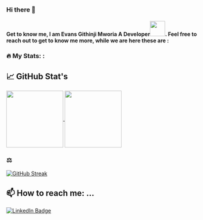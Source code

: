 ### Hi there 👋
#### Get to know me, I am Evans Githinji Mworia A Developer<img src="https://media.giphy.com/media/WUlplcMpOCEmTGBtBW/giphy.gif" width="40">. Feel free to reach out to get to know me more, while we are here these are :
### :fire: My Stats:  :
## 📈 GitHub Stat's

<a href="https://github.com/EvanMworia/EvanMworia">
<img align="center" src="https://github-readme-stats.vercel.app/api/top-langs/?username=EvanMworia&layout=compact&heigt=&theme=algolia" height="150px">
</a>
<a href="https://github.com/EvanMworia/EvanMworia">
<img align="center" src="https://github-readme-stats.vercel.app/api?username=EvanMworia&count_private=true&show_icons=true&theme=algolia" height="150px">
</a>

### ⚖️ 

[![GitHub Streak](http://github-readme-streak-stats.herokuapp.com?user=EvanMworia&theme=tokyonight&date_format=n%2Fj%5B%2FY%5D)](https://git.io/streak-stats)


## 📫 How to reach me: ...
 <div id="badges">
  <a href="https://www.linkedin.com/in/evans-githinji/">
    <img src="https://img.shields.io/badge/LinkedIn-blue?style=for-the-badge&logo=linkedin&logoColor=white" alt="LinkedIn Badge"/>
  </a>
  
</div>






<!--
**EvanMworia/EvanMworia** is a ✨ _special_ ✨ repository because its `README.md` (this file) appears on your GitHub profile.

Here are some ideas to get you started:

- 🔭 I’m currently working on ...
- 🌱 I’m currently learning ...
- 👯 I’m looking to collaborate on ...
- 🤔 I’m looking for help with ...
- 💬 Ask me about ...
- 📫 How to reach me: ...
- 😄 Pronouns: ...
- ⚡ Fun fact: ...
-->
